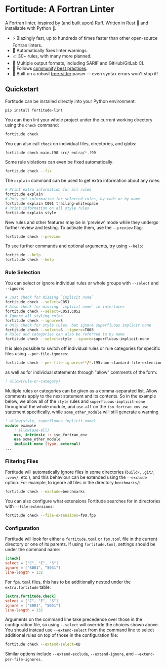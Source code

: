 # Fortitude: A Fortran Linter

A Fortran linter, inspired by (and built upon) [Ruff](https://github.com/astral-sh/ruff).
Written in Rust :crab: and installable with Python :snake:.

- :zap: Blazingly fast, up to hundreds of times faster than other open-source Fortran
  linters.
- :wrench: Automatically fixes linter warnings.
- :chart_with_upwards_trend: 30+ rules, with many more planned.
- :page_with_curl: Multiple output formats, including SARIF and GitHub/GitLab CI.
- :handshake: Follows [community best
  practices](https://fortran-lang.org/en/learn/best_practices/).
- :muscle: Built on a robust [tree-sitter](https://tree-sitter.github.io/tree-sitter/)
  parser -- even syntax errors won't stop it!

## Quickstart

Fortitude can be installed directly into your Python environment:

```bash
pip install fortitude-lint
```

You can then lint your whole project under the current working directory
using the `check` command:

```bash
fortitude check
```

You can also call `check` on individual files, directories, and globs:

```bash
fortitude check main.f90 src/ extra/*.f90
```

Some rule violations can even be fixed automatically:

```bash
fortitude check --fix
```

The `explain` command can be used to get extra information about any rules:

```bash
# Print extra information for all rules
fortitude explain
# Only get information for selected rules, by code or by name
fortitude explain C001 trailing-whitespace
# Print information on all style rules
fortitude explain style
```

New rules and other features may be in 'preview' mode while they undergo further review
and testing. To activate them, use the `--preview` flag:

```bash
fortitude check --preview
```

To see further commands and optional arguments, try using `--help`:

```bash
fortitude --help
fortitude check --help
```

### Rule Selection

You can select or ignore individual rules or whole groups with
`--select` and `--ignore`:

```bash
# Just check for missing `implicit none`
fortitude check --select=C051
# Also check for missing `implicit none` in interfaces
fortitude check --select=C051,C052
# Ignore all styling rules
fortitude check --ignore=S
# Only check for style rules, but ignore superfluous implicit none
fortitude check --select=S --ignore=T003
# Rules and categories can also be referred to by name
fortitude check --select=style --ignore=superfluous-implicit-none
```

It is also possible to switch off individual rules or rule categories for specific
files using `--per-file-ignores`:

```bash
fortitude check --per-file-ignores=**/*.f95:non-standard-file-extension
```

as well as for individual statements through "allow" comments of the
form:

```f90
! allow(rule-or-category)
```

Multiple rules or categories can be given as a comma-separated
list. Allow comments apply to the next statement and its contents. So
in the example below, we allow all of the `style` rules and
`superfluous-implicit-none` throughout the whole module, and `use-all`
on the `iso_fortran_env` `use` statement specifically, while
`some_other_module` will still generate a warning.

```f90
! allow(style, superfluous-implicit-none)
module example
    ! allow(use-all)
    use, intrinsic :: iso_fortran_env
    use some_other_module
    implicit none (type, external)
...
```

### Filtering Files

Fortitude will automatically ignore files in some directories (`build/`, `.git/`,
`.venv/`, etc.), and this behaviour can be extended using the `--exclude` option. For
example, to ignore all files in the directory `benchmarks/`:

```bash
fortitude check --exclude=benchmarks
```

You can also configure what extensions Fortitude searches for in directories with
`--file-extensions`:

```bash
fortitude check --file-extensions=f90,fpp
```

### Configuration

Fortitude will look for either a `fortitude.toml` or `fpm.toml` file in the
current directory or one of its parents. If using `fortitude.toml`, settings
should be under the command name:

```toml
[check]
select = ["C", "E", "S"]
ignore = ["S001", "S051"]
line-length = 132
```

For `fpm.toml` files, this has to be additionally nested under the
`extra.fortitude` table:

```toml
[extra.fortitude.check]
select = ["C", "E", "S"]
ignore = ["S001", "S051"]
line-length = 132
```

Arguments on the command line take precedence over those in the configuration file,
so using `--select` will override the choices shown above. You should instead use
`--extend-select` from the command line to select additional rules on top of those in
the configuration file:

```bash
fortitude check --extend-select=OB
```

Similar options include `--extend-exclude`, `--extend-ignore`, and
`--extend-per-file-ignores`.
